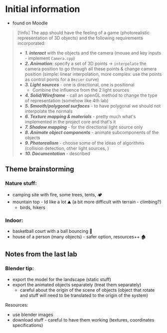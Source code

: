 # Initial information
- found on Moodle

> [!info] The app should have the feeling of a game (photorealistic representation of 3D objects) and the following requirements incorporated:
> 
> - ***1. interact*** with the objects and the camera (mouse and key inputs - implement `Camera.cpp`)
> - ***2. Animation***: specify a set of 3D points -> `interpolate` the camera position to go through all these points & change camera position (simple: linear interpolation, more complex: use the points as control points for a `Bezier` curve)
> - ***3. Light sources*** - one is directional, one is positional
> 	- Combine the influence from the 2 light sources 
> - ***4. Solid/Wireframe*** - call an openGL method to change the type of representation (somehow like 4th lab)
> - ***5. Smooth/polygonal surfaces*** - to have polygonal we should not interpolate the normals
> - ***6. Texture mapping & materials*** - pretty much what's implemented in the project core and that's it
> - ***7. Shadow mapping*** - for the directional light source only
> - ***8. Animate object components*** - animate subcomponents of the objects
> - ***9. Photorealism*** - choose some of the ideas of algorithms (collision detection, other light sources, )
> - ***10. Documentation*** - described
 
## Theme brainstorming

### Nature stuff:
- camping site with fire, some trees, tents, 🏕
- mountain top - Id like a lot ⛰ (a bit more difficult with terrain - climbing?)
	- birds, hikers

### Indoor:
- basketball court with a ball bouncing 🏀
- house of a person (many objects) - safer option, resources++ 🏚

## Notes from the last lab

### Blender tip:
- export the model for the landscape (static stuff)
- export the animated objects separately (treat them separately)
	- careful about the origin of the scene of objects (object that rotate and stuff will need to be translated to the origin of the system)

Resources:
- use blender images
- download stuff - careful to have them working (textures, coordinates specifications)